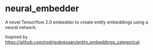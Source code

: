 # neural_embedder
A novel Tensorflow 2.0 embedder to create entity embeddings using a neural network.

Inspired by https://github.com/rodrigobressan/entity_embeddings_categorical
